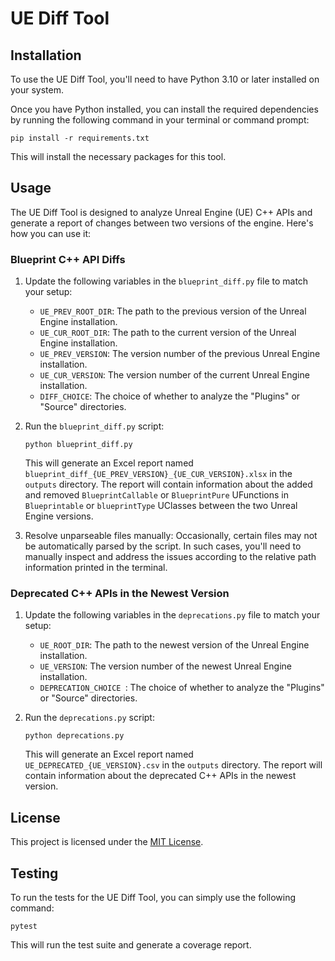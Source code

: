 # UE Diff Tool

## Installation

To use the UE Diff Tool, you'll need to have Python 3.10 or later installed on your system.

Once you have Python installed, you can install the required dependencies by running the following command in your terminal or command prompt:

```
pip install -r requirements.txt
```

This will install the necessary packages for this tool.

## Usage

The UE Diff Tool is designed to analyze Unreal Engine (UE) C++ APIs and generate a report of changes between two versions of the engine. Here's how you can use it:

### Blueprint C++ API Diffs

1. Update the following variables in the `blueprint_diff.py` file to match your setup:
   - `UE_PREV_ROOT_DIR`: The path to the previous version of the Unreal Engine installation.
   - `UE_CUR_ROOT_DIR`: The path to the current version of the Unreal Engine installation.
   - `UE_PREV_VERSION`: The version number of the previous Unreal Engine installation.
   - `UE_CUR_VERSION`: The version number of the current Unreal Engine installation.
   - `DIFF_CHOICE`: The choice of whether to analyze the "Plugins" or "Source" directories.

2. Run the `blueprint_diff.py` script:

   ```
   python blueprint_diff.py
   ```

   This will generate an Excel report named `blueprint_diff_{UE_PREV_VERSION}_{UE_CUR_VERSION}.xlsx` in the `outputs` directory. The report will contain information about the added and removed `BlueprintCallable` or `BlueprintPure` UFunctions in `Blueprintable` or `blueprintType` UClasses between the two Unreal Engine versions.

3. Resolve unparseable files manually: Occasionally, certain files may not be automatically parsed by the script. In such cases, you'll need to manually inspect and address the issues according to the relative path information printed in the terminal.

### Deprecated C++ APIs in the Newest Version

1. Update the following variables in the `deprecations.py` file to match your setup:

   - `UE_ROOT_DIR`: The path to the newest version of the Unreal Engine installation.
   - `UE_VERSION`: The version number of the newest Unreal Engine installation.
   - `DEPRECATION_CHOICE `: The choice of whether to analyze the "Plugins" or "Source" directories.

2. Run the `deprecations.py` script:

   ```
   python deprecations.py
   ```

   This will generate an Excel report named `UE_DEPRECATED_{UE_VERSION}.csv` in the `outputs` directory. The report will contain information about the deprecated C++ APIs in the newest version.

## License

This project is licensed under the [MIT License](LICENSE).

## Testing

To run the tests for the UE Diff Tool, you can simply use the following command:

```
pytest
```

This will run the test suite and generate a coverage report.